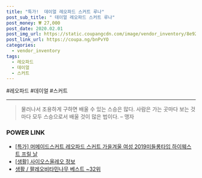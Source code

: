 ```yaml
--- 
title: "특가!  데이얼 레오파드 스커트 루나" 
post_sub_title: " 데이얼 레오파드 스커트 루나" 
post_money: ₩ 27,000 
post_date: 2020.02.01 
post_img_url: https://static.coupangcdn.com/image/vendor_inventory/8e92/b1dfcca068cc576fcf74ccfac995d8070ebb788364646883887dbedb2e87.jpg 
post_link_url: https://coupa.ng/bnPvYO 
categories: 
  - vendor_inventory 
tags: 
  - 레오파드 
  - 데이얼 
  - 스커트 
--- 
```

  #레오파드 #데이얼 #스커트 
<hr> 

> 물러나서 조용하게 구하면 배울 수 있는 스승은 많다. 사람은 가는 곳마다 보는 것마다 모두 스승으로서 배울 것이 많은 법이다.  – 맹자 


### POWER LINK

* <a href="https://blog.naver.com/santokki14/221792451873" target="_blank">[특가] 머메이드스커트 레오파드 스커트 가을겨울 여성 2019미들롱타입 하이웨스트 프릴 날</a>
* <a href="https://blog.naver.com/fasyy4321/221759578003" target="_blank"> [생활] 사이오스올레오 정보 </a>
* <a href="https://blog.naver.com/santokki14/221778252467" target="_blank">생활 / 팔레오비타민나무 베스트 ~32위</a>
